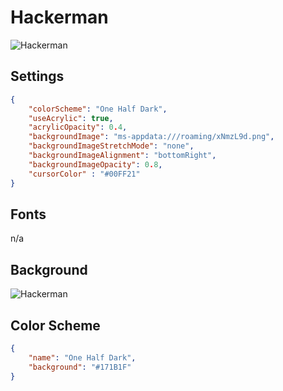 # Hackerman

![Hackerman](../images/erzx78vez1051.png)

## Settings

```json
{
    "colorScheme": "One Half Dark",
    "useAcrylic": true,
    "acrylicOpacity": 0.4,
    "backgroundImage": "ms-appdata:///roaming/xNmzL9d.png",
    "backgroundImageStretchMode": "none",
    "backgroundImageAlignment": "bottomRight",
    "backgroundImageOpacity": 0.8,
    "cursorColor" : "#00FF21"
}
```

## Fonts

n/a

## Background

![Hackerman](../images/xNmzL9d.png)

## Color Scheme

```json
{
    "name": "One Half Dark",
    "background": "#171B1F"
}
```
